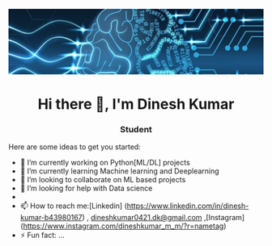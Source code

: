 ![](ai.jpg)

<h1 align="center"> Hi there 👋, I'm Dinesh Kumar  </h1>
<h3 align="center">Student</h3>


Here are some ideas to get you started:

- 🔭 I’m currently working on Python[ML/DL] projects 
- 🌱 I’m currently learning Machine learning and Deeplearning
- 👯 I’m looking to collaborate on ML based projects
- 🤔 I’m looking for help with Data science
- 
- 📫 How to reach me:[Linkedin] (https://www.linkedin.com/in/dinesh-kumar-b43980167) , dineshkumar0421.dk@gmail.com ,[Instagram] (https://www.instagram.com/dineshkumar_m_m/?r=nametag) 
- ⚡ Fun fact: ...

